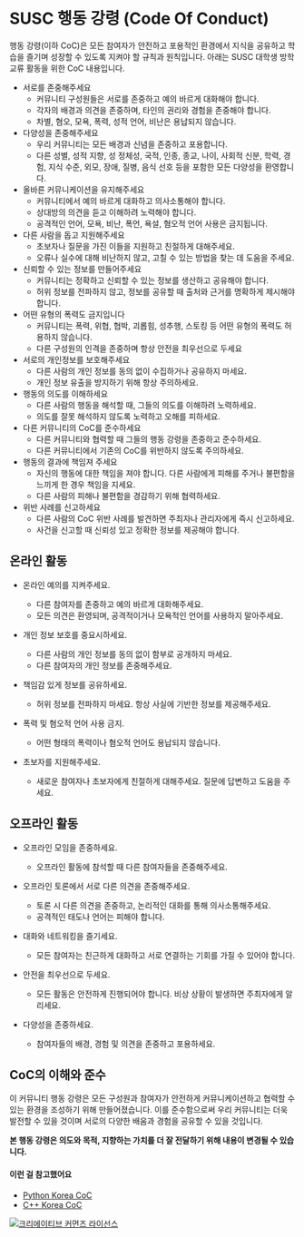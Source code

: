 # SUSC 행동 강령 (Code Of Conduct)
행동 강령(이하 CoC)은 모든 참여자가 안전하고 포용적인 환경에서 지식을 공유하고 학습을 즐기며 성장할 수 있도록 지켜야 할 규칙과 원칙입니다. 아래는 SUSC 대학생 방학 교류 활동을 위한 CoC 내용입니다.


- 서로를 존중해주세요
  - 커뮤니티 구성원들은 서로를 존중하고 예의 바르게 대화해야 합니다.
  - 각자의 배경과 의견을 존중하며, 타인의 권리와 경험을 존중해야 합니다.
  - 차별, 혐오, 모욕, 폭력, 성적 언어, 비난은 용납되지 않습니다.
- 다양성을 존중해주세요
  - 우리 커뮤니티는 모든 배경과 신념을 존중하고 포용합니다.
  - 다른 성별, 성적 지향, 성 정체성, 국적, 인종, 종교, 나이, 사회적 신분, 학력, 경험, 지식 수준, 외모, 장애, 질병, 음식 선호 등을 포함한 모든 다양성을 환영합니다.
- 올바른 커뮤니케이션을 유지해주세요
  - 커뮤니티에서 예의 바르게 대화하고 의사소통해야 합니다.
  - 상대방의 의견을 듣고 이해하려 노력해야 합니다.
  - 공격적인 언어, 모욕, 비난, 폭언, 욕설, 혐오적 언어 사용은 금지됩니다.
- 다른 사람을 돕고 지원해주세요
  - 초보자나 질문을 가진 이들을 지원하고 친절하게 대해주세요.
  - 오류나 실수에 대해 비난하지 않고, 고칠 수 있는 방법을 찾는 데 도움을 주세요.
- 신뢰할 수 있는 정보를 만들어주세요
  - 커뮤니티는 정확하고 신뢰할 수 있는 정보를 생산하고 공유해야 합니다.
  - 허위 정보를 전파하지 않고, 정보를 공유할 때 출처와 근거를 명확하게 제시해야 합니다.
- 어떤 유형의 폭력도 금지입니다
  - 커뮤니티는 폭력, 위협, 협박, 괴롭힘, 성추행, 스토킹 등 어떤 유형의 폭력도 허용하지 않습니다.
  - 다른 구성원의 인격을 존중하며 항상 안전을 최우선으로 두세요
- 서로의 개인정보를 보호해주세요
  - 다른 사람의 개인 정보를 동의 없이 수집하거나 공유하지 마세요.
  - 개인 정보 유출을 방지하기 위해 항상 주의하세요.
- 행동의 의도를 이해하세요
  - 다른 사람의 행동을 해석할 때, 그들의 의도를 이해하려 노력하세요.
  - 의도를 잘못 해석하지 않도록 노력하고 오해를 피하세요.
- 다른 커뮤니티의 CoC를 준수하세요
  - 다른 커뮤니티와 협력할 때 그들의 행동 강령을 존중하고 준수하세요.
  - 다른 커뮤니티에서 기존의 CoC를 위반하지 않도록 주의하세요.
- 행동의 결과에 책임져 주세요
  - 자신의 행동에 대한 책임을 져야 합니다. 다른 사람에게 피해를 주거나 불편함을 느끼게 한 경우 책임을 지세요.
  - 다른 사람의 피해나 불편함을 경감하기 위해 협력하세요.
- 위반 사례를 신고하세요
  - 다른 사람의 CoC 위반 사례를 발견하면 주최자나 관리자에게 즉시 신고하세요.
  - 사건을 신고할 때 신뢰성 있고 정확한 정보를 제공해야 합니다.

## 온라인 활동
- 온라인 예의를 지켜주세요.
  - 다른 참여자를 존중하고 예의 바르게 대화해주세요.
  - 모든 의견은 환영되며, 공격적이거나 모욕적인 언어를 사용하지 말아주세요.

- 개인 정보 보호를 중요시하세요.
  - 다른 사람의 개인 정보를 동의 없이 함부로 공개하지 마세요.
  - 다른 참여자의 개인 정보를 존중해주세요.

- 책임감 있게 정보를 공유하세요.
  - 허위 정보를 전파하지 마세요. 항상 사실에 기반한 정보를 제공해주세요.

- 폭력 및 혐오적 언어 사용 금지.
  - 어떤 형태의 폭력이나 혐오적 언어도 용납되지 않습니다.

- 초보자를 지원해주세요.
  - 새로운 참여자나 초보자에게 친절하게 대해주세요. 질문에 답변하고 도움을 주세요.

## 오프라인 활동
- 오프라인 모임을 존중하세요.
  - 오프라인 활동에 참석할 때 다른 참여자들을 존중해주세요.

- 오프라인 토론에서 서로 다른 의견을 존중해주세요.
  - 토론 시 다른 의견을 존중하고, 논리적인 대화를 통해 의사소통해주세요.
  - 공격적인 태도나 언어는 피해야 합니다.

- 대화와 네트워킹을 즐기세요.
  - 모든 참여자는 친근하게 대화하고 서로 연결하는 기회를 가질 수 있어야 합니다.

- 안전을 최우선으로 두세요.
  - 모든 활동은 안전하게 진행되어야 합니다. 비상 상황이 발생하면 주최자에게 알리세요.

- 다양성을 존중하세요.
  - 참여자들의 배경, 경험 및 의견을 존중하고 포용하세요.

## CoC의 이해와 준수
이 커뮤니티 행동 강령은 모든 구성원과 참여자가 안전하게 커뮤니케이션하고 협력할 수 있는 환경을 조성하기 위해 만들어졌습니다. 이를 준수함으로써 우리 커뮤니티는 더욱 발전할 수 있을 것이며 서로의 다양한 배움과 경험을 공유할 수 있을 것입니다.

**본 행동 강령은 의도와 목적, 지향하는 가치를 더 잘 전달하기 위해 내용이 변경될 수 있습니다.**

#### 이런 걸 참고했어요
- [Python Korea CoC](https://github.com/pythonkr/pycon-code-of-conduct/blob/korean/code_of_conduct.md)
- [C++ Korea CoC](https://github.com/CppKorea/CodeOfConduct)

<a rel="license" href="http://creativecommons.org/licenses/by/4.0/"><img alt="크리에이티브 커먼즈 라이선스" style="border-width:0" src="https://i.creativecommons.org/l/by/4.0/88x31.png" /></a>
